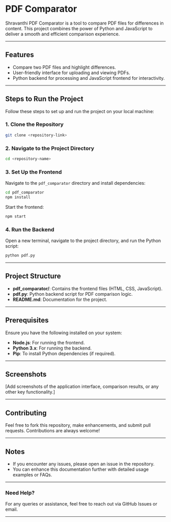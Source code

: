 # PDF Comparator

Shravanthi PDF Comparator is a tool to compare PDF files for differences in content. This project combines the power of Python and JavaScript to deliver a smooth and efficient comparison experience.

---

## Features

- Compare two PDF files and highlight differences.
- User-friendly interface for uploading and viewing PDFs.
- Python backend for processing and JavaScript frontend for interactivity.

---

## Steps to Run the Project

Follow these steps to set up and run the project on your local machine:

### 1. Clone the Repository
```bash
git clone <repository-link>
```

### 2. Navigate to the Project Directory
```bash
cd <repository-name>
```

### 3. Set Up the Frontend
Navigate to the `pdf_comparator` directory and install dependencies:
```bash
cd pdf_comparator
npm install
```

Start the frontend:
```bash
npm start
```

### 4. Run the Backend
Open a new terminal, navigate to the project directory, and run the Python script:
```bash
python pdf.py
```

---

## Project Structure

- **pdf_comparator/**: Contains the frontend files (HTML, CSS, JavaScript).
- **pdf.py**: Python backend script for PDF comparison logic.
- **README.md**: Documentation for the project.

---

## Prerequisites

Ensure you have the following installed on your system:

- **Node.js**: For running the frontend.
- **Python 3.x**: For running the backend.
- **Pip**: To install Python dependencies (if required).

---

## Screenshots

[Add screenshots of the application interface, comparison results, or any other key functionality.]

---

## Contributing

Feel free to fork this repository, make enhancements, and submit pull requests. Contributions are always welcome!

---

## Notes

- If you encounter any issues, please open an issue in the repository.
- You can enhance this documentation further with detailed usage examples or FAQs.

---

### Need Help?
For any queries or assistance, feel free to reach out via GitHub Issues or email.

---


